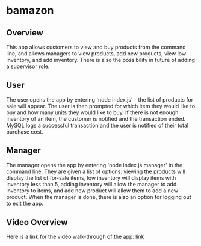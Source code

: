 # bamazon

## Overview
This app allows customers to view and buy products from the command line, and allows managers to view products, add new products, view low inventory, and add inventory. There is also the possibility in future of adding a supervisor role.

## User
The user opens the app by entering 'node index.js' - the list of products for sale will appear. The user is then prompted for which item they would like to buy and how many units they would like to buy. If there is not enough inventory of an item, the customer is notified and the transaction ended. MySQL logs a successful transaction and the user is notified of their total purchase cost.


## Manager
The manager opens the app by entering 'node index.js manager' in the command line. They are given a list of options: viewing the products will display the list of for-sale items, low inventory will display items with inventory less than 5, adding inventory will allow the manager to add inventory to items, and add new product will allow them to add a new product. When the manager is done, there is also an option for logging out to exit the app.

## Video Overview
Here is a link for the video walk-through of the app: [link](https://drive.google.com/open?id=0BykM2OuhD9zfWTdrclo2MkdyVlE)